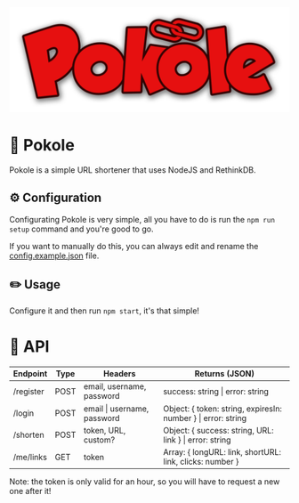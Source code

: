 ![Pokole](/assets/logo.png)

# 🔗 Pokole
Pokole is a simple URL shortener that uses NodeJS and RethinkDB.

## ⚙️ Configuration
Configurating Pokole is very simple, all you have to do is run the `npm run setup` command and you're good to go.

If you want to manually do this, you can always edit and rename the [config.example.json](/src/data/config.example.json) file.

## ✏️ Usage
Configure it and then run `npm start`, it's that simple!

# 📃 API

| Endpoint | Type | Headers                     | Returns (JSON)                                                                           |
| -------- | ---- | --------------------------- | ---------------------------------------------------------------------------------------- |
| /register| POST | email, username, password   | success: string \| error: string                                                         |
| /login   | POST | email \| username, password | Object: { token: string, expiresIn: number } \| error: string                            |
| /shorten | POST | token, URL, custom?         | Object: { success: string, URL: link } \| error: string                                  | 
| /me/links| GET  | token                       | Array: { longURL: link, shortURL: link, clicks: number }                                 |

Note: the token is only valid for an hour, so you will have to request a new one after it!